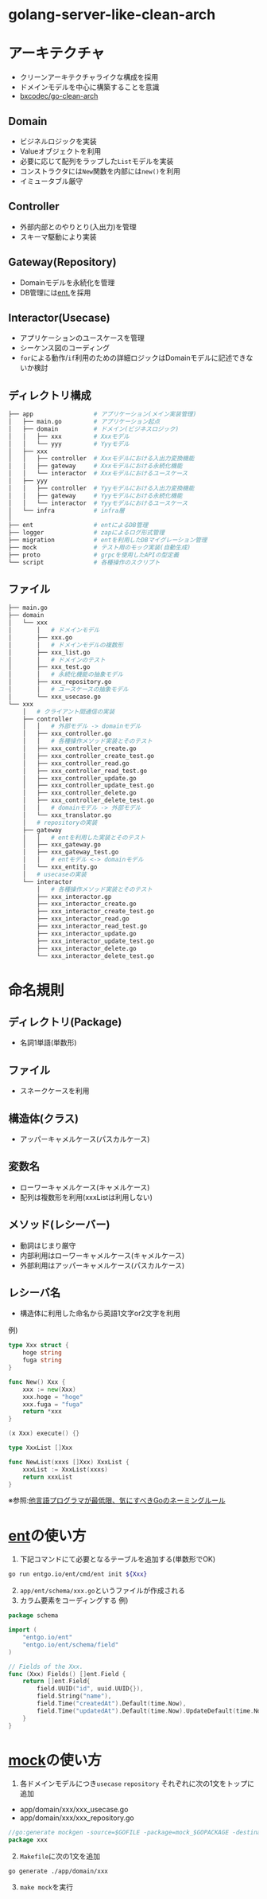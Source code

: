 # golang-server-like-clean-arch

# アーキテクチャ
- クリーンアーキテクチャライクな構成を採用
- ドメインモデルを中心に構築することを意識
- [bxcodec/go-clean-arch](https://github.com/bxcodec/go-clean-arch)

## Domain
- ビジネルロジックを実装
- Valueオブジェクトを利用
- 必要に応じて配列をラップした`List`モデルを実装
- コンストラクタには`New`関数を内部には`new()`を利用
- イミュータブル厳守

## Controller
- 外部内部とのやりとり(入出力)を管理
- スキーマ駆動により実装

## Gateway(Repository)
- Domainモデルを永続化を管理
- DB管理には[ent.](https://entgo.io/)を採用

## Interactor(Usecase)
- アプリケーションのユースケースを管理
- シーケンス図のコーディング
- `for`による動作/`if`利用のための詳細ロジックはDomainモデルに記述できないか検討

## ディレクトリ構成
```bash
├── app                 # アプリケーション(メイン実装管理)
│   ├── main.go         # アプリケーション起点
│   ├── domain          # ドメイン(ビジネスロジック)
│   │   ├── xxx         # Xxxモデル
│   │   └── yyy         # Yyyモデル
│   ├── xxx
│   │   ├── controller  # Xxxモデルにおける入出力変換機能
│   │   ├── gateway     # Xxxモデルにおける永続化機能
│   │   └── interactor  # Xxxモデルにおけるユースケース
│   ├── yyy
│   │   ├── controller  # Yyyモデルにおける入出力変換機能
│   │   ├── gateway     # Yyyモデルにおける永続化機能
│   │   └── interactor  # Yyyモデルにおけるユースケース
│   └── infra           # infra層
│
├── ent                 # entによるDB管理
├── logger              # zapによるログ形式管理
├── migration           # entを利用したDBマイグレーション管理
├── mock                # テスト用のモック実装(自動生成)
├── proto               # grpcを使用したAPIの型定義
└── script              # 各種操作のスクリプト
```

## ファイル
```bash
├── main.go
├── domain
│   └── xxx
│       │   # ドメインモデル
│       ├── xxx.go
│       │   # ドメインモデルの複数形
│       ├── xxx_list.go
│       │   # ドメインのテスト
│       ├── xxx_test.go
│       │   # 永続化機能の抽象モデル
│       ├── xxx_repository.go
│       │   # ユースケースの抽象モデル
│       └── xxx_usecase.go
└── xxx
    │   # クライアント間通信の実装
    ├── controller
    │   │   # 外部モデル -> domainモデル
    │   ├── xxx_controller.go
    │   │   # 各種操作メソッド実装とそのテスト
    │   ├── xxx_controller_create.go
    │   ├── xxx_controller_create_test.go
    │   ├── xxx_controller_read.go
    │   ├── xxx_controller_read_test.go
    │   ├── xxx_controller_update.go
    │   ├── xxx_controller_update_test.go
    │   ├── xxx_controller_delete.go
    │   ├── xxx_controller_delete_test.go
    │   │   # domainモデル -> 外部モデル
    │   └── xxx_translator.go
    │   # repositoryの実装
    ├── gateway
    │   │   # entを利用した実装とそのテスト
    │   ├── xxx_gateway.go
    │   ├── xxx_gateway_test.go
    │   │   # entモデル <-> domainモデル
    │   └── xxx_entity.go
    │   # usecaseの実装
    └── interactor
        │   # 各種操作メソッド実装とそのテスト
        ├── xxx_interactor.gp
        ├── xxx_interactor_create.go
        ├── xxx_interactor_create_test.go
        ├── xxx_interactor_read.go
        ├── xxx_interactor_read_test.go
        ├── xxx_interactor_update.go
        ├── xxx_interactor_update_test.go
        ├── xxx_interactor_delete.go
        └── xxx_interactor_delete_test.go
```

# 命名規則
## ディレクトリ(Package)
- 名詞1単語(単数形)
## ファイル
- スネークケースを利用
## 構造体(クラス)
- アッパーキャメルケース(パスカルケース)
## 変数名
- ローワーキャメルケース(キャメルケース)
- 配列は複数形を利用(xxxListは利用しない)
## メソッド(レシーバー)
- 動詞はじまり厳守
- 内部利用はローワーキャメルケース(キャメルケース)
- 外部利用はアッパーキャメルケース(パスカルケース)

## レシーバ名
- 構造体に利用した命名から英語1文字or2文字を利用

例)
```go
type Xxx struct {
    hoge string
    fuga string
}

func New() Xxx {
    xxx := new(Xxx)
    xxx.hoge = "hoge"
    xxx.fuga = "fuga"
    return *xxx
}

(x Xxx) execute() {}

type XxxList []Xxx

func NewList(xxxs []Xxx) XxxList {
    xxxList := XxxList(xxxs)
    return xxxList
}
```
※参照:[他言語プログラマが最低限、気にすべきGoのネーミングルール](https://zenn.dev/keitakn/articles/go-naming-rules)

# [ent](https://entgo.io/)の使い方
1. 下記コマンドにて必要となるテーブルを追加する(単数形でOK)
```bash
go run entgo.io/ent/cmd/ent init ${Xxx}
```
2. `app/ent/schema/xxx.go`というファイルが作成される
3. カラム要素をコーディングする
例)
```go
package schema

import (
    "entgo.io/ent"
    "entgo.io/ent/schema/field"
)

// Fields of the Xxx.
func (Xxx) Fields() []ent.Field {
    return []ent.Field{
        field.UUID("id", uuid.UUID{}),
		field.String("name"),
		field.Time("createdAt").Default(time.Now),
		field.Time("updatedAt").Default(time.Now).UpdateDefault(time.Now),
    }
}
```

# [mock](https://github.com/golang/mock)の使い方
1. 各ドメインモデルにつき`usecase` `repository` それぞれに次の1文をトップに追加
- app/domain/xxx/xxx_usecase.go
- app/domain/xxx/xxx_repository.go
```go
//go:generate mockgen -source=$GOFILE -package=mock_$GOPACKAGE -destination=../../../mock/$GOPACKAGE/$GOFILE
package xxx
```
2. `Makefile`に次の1文を追加
```
go generate ./app/domain/xxx
```
3. `make mock`を実行
